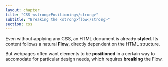 ```yaml
---
layout: chapter
title: "CSS <strong>Positioning</strong>"
subtitle: "Breaking the <strong>flow</strong>"
section: css
---
```


Even without applying any CSS, an HTML document is already **styled**. Its content follows a natural **Flow**, directly dependent on the HTML structure.

But webpages often want elements to be **positioned** in a certain way to accomodate for particular design needs, which requires **breaking** the Flow.
